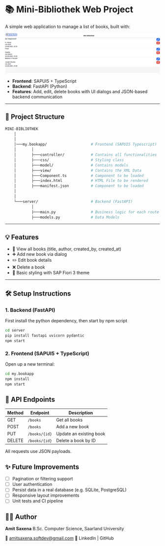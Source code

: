 # 📚 Mini-Bibliothek Web Project

A simple web application to manage a list of books, built with:

![Screenshot](https://github.com/amitsaxena-softdev/Mini-Bibliothek/blob/c687f09cbd0a95b9919c9419358f863f855b7893/public/Screenshot.png)

- **Frontend**: SAPUI5 + TypeScript
- **Backend**: FastAPI (Python)
- **Features**: Add, edit, delete books with UI dialogs and JSON-based backend communication

---

## 🚀 Project Structure
```bash
MINI-BIBLIOTHEK
    │
    │    
    │───my.bookapp/                    # Frontend (SAPUI5 Typescript)
    │       │
    │       ├───controller/            # Contains all functionalities
    │       ├───css/                   # Styling class
    │       ├───model/                 # Contains models
    │       ├───view/                  # Contains the XML Data
    │       ├───Component.ts           # Component to be loaded
    │       ├───index.html             # HTML File to be rendered
    │       ├───manifest.json          # Component to be loaded
    │
    │
    └───server/                        # Backend (FastAPI)
            │
            ├───main.py                # Business logic for each route
            ├───models.py              # Data Models
```
---

## 💡 Features

- 📖 View all books (title, author, created_by, created_at)
- ➕ Add new book via dialog
- ✏️ Edit book details
- ❌ Delete a book
- 🎨 Basic styling with SAP Fiori 3 theme

---

## 🛠️ Setup Instructions

### 1. Backend (FastAPI)

First install the python dependency, then start by npm script

```bash
cd server
pip install fastapi uvicorn pydantic
npm start
```

### 2. Frontend (SAPUI5 + TypeScript)

Open up a new terminal:

```bash
cd my.bookapp
npm install
npm start
```
## 📡 API Endpoints

| Method | Endpoint      | Description             |
| ------ | ------------- | ----------------------- |
| GET    | `/books`      | Get all books           |
| POST   | `/books`      | Add a new book          |
| PUT    | `/books/{id}` | Update an existing book |
| DELETE | `/books/{id}` | Delete a book by ID     |

All requests use JSON payloads.

## ✨ Future Improvements
- [ ] Pagination or filtering support
- [ ] User authentication
- [ ] Persist data in a real database (e.g. SQLite, PostgreSQL)
- [ ] Responsive layout improvements
- [ ] Unit tests and CI pipeline

## 👨‍💻 Author
**Amit Saxena**
B.Sc. Computer Science, Saarland University

📧 amitsaxena.softdev@gmail.com
🔗 LinkedIn | GitHub
